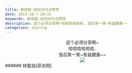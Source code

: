 ```yaml
---
title: 新技能:如何对付点赞党
date: 2013-10-7 20:31
keywords: 新技能:如何对付点赞党
description: 这个必须分享啊~哈哈哈哈哈哈..饭后笑一笑~有益健康~~
categories: sharing
---
```

<td class="t_f" id="postmessage_60427">

<div align="center">这个必须分享啊~</div><div align="center">哈哈哈哈哈哈..</div><div align="center">饭后笑一笑~有益健康~~</div><div align="center">

<img aid="23930" data-cf-modified-befc177245a64ac44357292b-="" file="data/attachment/forum/201310/07/202944wzwsrr9rqmjfsq9y.jpg.thumb.jpg" id="aimg_23930" inpost="1" onclick="" onmouseover="" src="http://www.flw.ph/data/attachment/forum/201310/07/202944wzwsrr9rqmjfsq9y.jpg" style="cursor:pointer" zoomfile="data/attachment/forum/201310/07/202944wzwsrr9rqmjfsq9y.jpg"/>


</div></td>
###### 转载自[菲龙网]